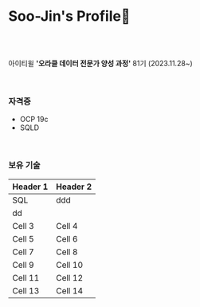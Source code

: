 # Soo-Jin's Profile🌟

<br>
<br>

아이티윌 **'오라클 데이터 전문가 양성 과정'** 81기 (2023.11.28~)  

<br>
  
### 자격증  
- OCP 19c  
- SQLD

<br>

### 보유 기술
| Header 1 | Header 2 |
|----------|----------|
| SQL   | ddd  
 dd|
| Cell 3   | Cell 4   |
| Cell 5   | Cell 6   |
| Cell 7   | Cell 8   |
| Cell 9   | Cell 10  |
| Cell 11  | Cell 12  |
| Cell 13  | Cell 14  |
